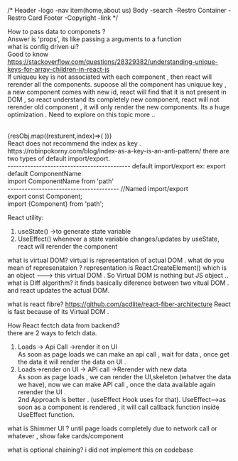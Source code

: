 /*
Header
    -logo
    -nav item(home,about us)
Body
    -search
    -Restro Container
    -Restro Card
Footer
    -Copyright
    -link
*/

How to pass data to componets ? <br>
Answer is 'props', its like passing a arguments to a function  <br>
what is config driven ui? <br>
Good to know <br>
https://stackoverflow.com/questions/28329382/understanding-unique-keys-for-array-children-in-react-js
<br>
If uniqueu key is not associated with each component , then react will rerender all the components.
supoose all the component has uniquue key , a new component comes with new id, react will find that it is not present in DOM , so react understand its completely new component, react will not rerender old component , it will only render the new components. Its a huge optimization . Need to explore on this topic more .. 

<br>
 {resObj.map((resturent,index)=>(
                <ResturentCard key={index} resData={resturent}/>
))}
<br>
React does not recommend the index as key .
<br>
https://robinpokorny.com/blog/index-as-a-key-is-an-anti-pattern/
there are two types of default import/export.<br>
-------------------------------------------
default import/export
ex: export default ComponentName <br>
import ComponentName from 'path'<br>
---------------------------------------
//Named import/export <br>
export const Component;<br>
import {Component} from 'path';


React utility:
1. useState() ->to generate state variable 
2. UseEffect()
whenever a state variable changes/updates by useState, react will rerender the component

what is virtual DOM?
virtual is representation of actual DOM .
what do you mean of represenataion ?
representation is React.CreateElement() which is an object ---> this virtual DOM .
So Virtual DOM is nothing but JS object ..
what is Diff algorithm?
it finds basically diference between two vitual DOM . and react updates the actual DOM.

what is react fibre?
https://github.com/acdlite/react-fiber-architecture
React is fast because of its Virtual DOM .



How React fectch data from backend? <br>
there are 2 ways to fetch data.
1. Loads -> Api Call ->render it on UI<br>
As soon as page loads we can make an api call , wait for data , once get the data it will render the data on UI .<br>
2. Loads->render on UI -> API call ->Rerender with new data<br>
As soon as page loads , we can render the UI,skeleton  (whatver the data we have), now we can make API call , once the data available again rerender the UI . <br>
2nd Approach is better . (useEffect Hook uses for that).
UseEffect-->as soon as a component is rendered , it will call callback function inside UseEffect function.

what is Shimmer UI ?
until page loads completely due to network call or whatever , show fake cards/component

what is optional chaining?
i did not implement this on codebase











